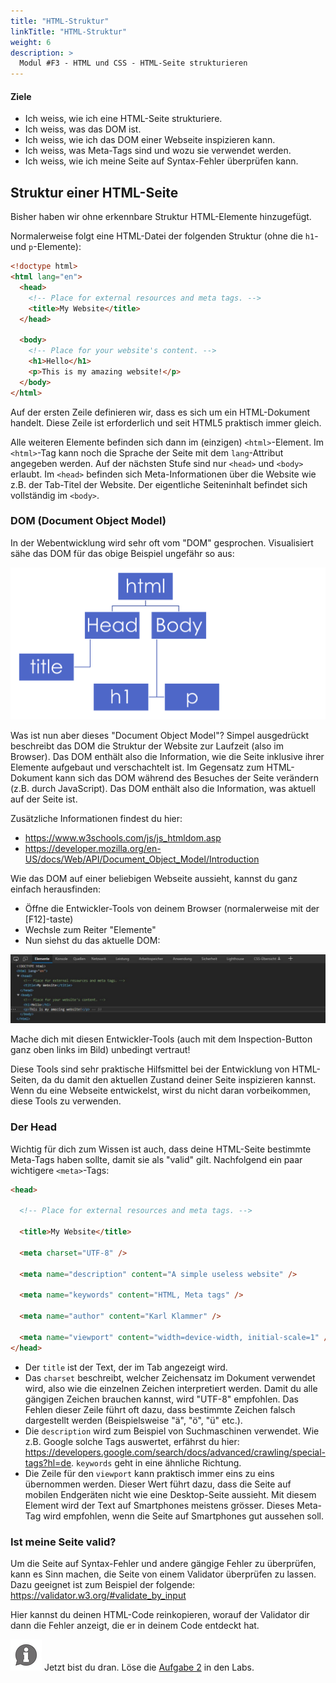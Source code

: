 ```yaml
---
title: "HTML-Struktur"
linkTitle: "HTML-Struktur"
weight: 6
description: >
  Modul #F3 - HTML und CSS - HTML-Seite strukturieren
---
```


#### Ziele

- Ich weiss, wie ich eine HTML-Seite strukturiere.
- Ich weiss, was das DOM ist.
- Ich weiss, wie ich das DOM einer Webseite inspizieren kann.
- Ich weiss, was Meta-Tags sind und wozu sie verwendet werden.
- Ich weiss, wie ich meine Seite auf Syntax-Fehler überprüfen kann.

## Struktur einer HTML-Seite

Bisher haben wir ohne erkennbare Struktur HTML-Elemente hinzugefügt.

Normalerweise folgt eine HTML-Datei der folgenden Struktur (ohne die `h1`- und `p`-Elemente):

```html
<!doctype html>
<html lang="en">
  <head>
    <!-- Place for external resources and meta tags. -->
    <title>My Website</title>
  </head>

  <body>
    <!-- Place for your website's content. -->
    <h1>Hello</h1>
    <p>This is my amazing website!</p>
  </body>
</html>
```

Auf der ersten Zeile definieren wir, dass es sich um ein HTML-Dokument handelt. Diese Zeile ist erforderlich und seit HTML5 praktisch immer gleich.

Alle weiteren Elemente befinden sich dann im (einzigen) `<html>`-Element. Im `<html>`-Tag kann noch die Sprache der Seite mit dem `lang`-Attribut angegeben werden. Auf der nächsten Stufe sind nur `<head>` und `<body>` erlaubt. Im `<head>` befinden sich Meta-Informationen über die Website wie z.B. der Tab-Titel der Website. Der eigentliche Seiteninhalt befindet sich vollständig im `<body>`.

### DOM (Document Object Model)

In der Webentwicklung wird sehr oft vom "DOM" gesprochen. Visualisiert sähe das DOM für das obige Beispiel ungefähr so aus:

![dom](images/dom.png "(DOM einer einfachen HTML-Seite.)")

Was ist nun aber dieses "Document Object Model"? Simpel ausgedrückt beschreibt das DOM die Struktur der Website zur Laufzeit (also im Browser). Das DOM enthält also die Information, wie die Seite inklusive ihrer Elemente aufgebaut und verschachtelt ist. Im Gegensatz zum HTML-Dokument kann sich das DOM während des Besuches der Seite verändern (z.B. durch JavaScript). Das DOM enthält also die Information, was aktuell auf der Seite ist.

Zusätzliche Informationen findest du hier:

- https://www.w3schools.com/js/js_htmldom.asp
- https://developer.mozilla.org/en-US/docs/Web/API/Document_Object_Model/Introduction

Wie das DOM auf einer beliebigen Webseite aussieht, kannst du ganz einfach herausfinden:

- Öffne die Entwickler-Tools von deinem Browser (normalerweise mit der [F12]-taste)
- Wechsle zum Reiter "Elemente"
- Nun siehst du das aktuelle DOM:

![domBrowser](images/browser-dom.jpg "(DOM im Browser einer einfachen HTML-Seite.)")

Mache dich mit diesen Entwickler-Tools (auch mit dem Inspection-Button ganz oben links im Bild) unbedingt vertraut!

Diese Tools sind sehr praktische Hilfsmittel bei der Entwicklung von HTML-Seiten, da du damit den aktuellen Zustand deiner Seite inspizieren kannst. Wenn du eine Webseite entwickelst, wirst du nicht daran vorbeikommen, diese Tools zu verwenden.

### Der Head

Wichtig für dich zum Wissen ist auch, dass deine HTML-Seite bestimmte Meta-Tags haben sollte, damit sie als "valid" gilt. Nachfolgend ein paar wichtigere `<meta>`-Tags:

```html
<head>
     
  <!-- Place for external resources and meta tags. -->
     
  <title>My Website</title>
     
  <meta charset="UTF-8" />
     
  <meta name="description" content="A simple useless website" />
     
  <meta name="keywords" content="HTML, Meta tags" />
     
  <meta name="author" content="Karl Klammer" />
     
  <meta name="viewport" content="width=device-width, initial-scale=1" />
</head>
```

- Der `title` ist der Text, der im Tab angezeigt wird.
- Das `charset` beschreibt, welcher Zeichensatz im Dokument verwendet wird, also wie die einzelnen Zeichen interpretiert werden. Damit du alle gängigen Zeichen brauchen kannst, wird "UTF-8" empfohlen. Das Fehlen dieser Zeile führt oft dazu, dass bestimmte Zeichen falsch dargestellt werden (Beispielsweise "ä", "ö", "ü" etc.).
- Die `description` wird zum Beispiel von Suchmaschinen verwendet. Wie z.B. Google solche Tags auswertet, erfährst du hier: https://developers.google.com/search/docs/advanced/crawling/special-tags?hl=de. `keywords` geht in eine ähnliche Richtung.
- Die Zeile für den `viewport` kann praktisch immer eins zu eins übernommen werden. Dieser Wert führt dazu, dass die Seite auf mobilen Endgeräten nicht wie eine Desktop-Seite aussieht. Mit diesem Element wird der Text auf Smartphones meistens grösser. Dieses Meta-Tag wird empfohlen, wenn die Seite auf Smartphones gut aussehen soll.

### Ist meine Seite valid?

Um die Seite auf Syntax-Fehler und andere gängige Fehler zu überprüfen, kann es Sinn machen, die Seite von einem Validator überprüfen zu lassen. Dazu geeignet ist zum Beispiel der folgende: https://validator.w3.org/#validate_by_input

Hier kannst du deinen HTML-Code reinkopieren, worauf der Validator dir dann die Fehler anzeigt, die er in deinem Code entdeckt hat.

![asset](/images/hint.png) Jetzt bist du dran. Löse die [Aufgabe 2](../../../../labs/03_web/01_html-css/01_html#aufgabe-2---inspiziere-diese-seite) in den Labs.

